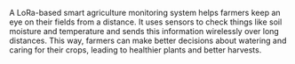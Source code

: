 A LoRa-based smart agriculture monitoring system helps farmers keep an eye on their fields from a distance. It uses sensors to check things like soil moisture and temperature and sends this information wirelessly over long distances. This way, farmers can make better decisions about watering and caring for their crops, leading to healthier plants and better harvests.
